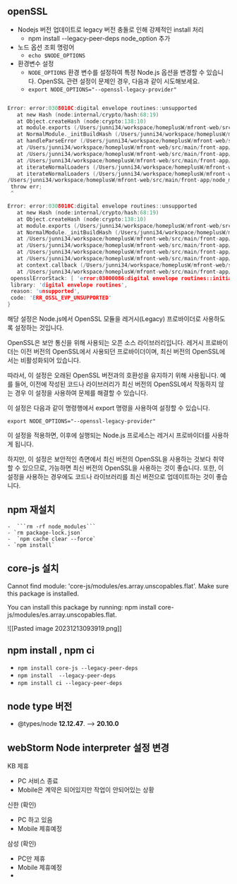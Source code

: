 
## openSSL
- Nodejs 버전  업데이트로 legacy 버전 충돌로 인해 강제적인 install 처리
	- npm install --legacy-peer-deps
node_option 추가
- 노드 옵션 조회 명렁어
	- ```echo $NODE_OPTIONS```
- 환경변수 설정
	- `NODE_OPTIONS` 환경 변수를 설정하여 특정 Node.js 옵션을 변경할 수 있습니다. OpenSSL 관련 설정이 문제인 경우, 다음과 같이 시도해보세요.
	-  ```export NODE_OPTIONS="--openssl-legacy-provider"```
 ```c
 
Error: error:0308010C:digital envelope routines::unsupported
    at new Hash (node:internal/crypto/hash:68:19)
    at Object.createHash (node:crypto:138:10)
    at module.exports (/Users/junni34/workspace/homeplusW/mfront-web/src/main/front-app/node_modules/webpack/lib/util/createHash.js:135:53)
    at NormalModule._initBuildHash (/Users/junni34/workspace/homeplusW/mfront-web/src/main/front-app/node_modules/webpack/lib/NormalModule.js:417:16)
    at handleParseError (/Users/junni34/workspace/homeplusW/mfront-web/src/main/front-app/node_modules/webpack/lib/NormalModule.js:471:10)
    at /Users/junni34/workspace/homeplusW/mfront-web/src/main/front-app/node_modules/webpack/lib/NormalModule.js:503:5
    at /Users/junni34/workspace/homeplusW/mfront-web/src/main/front-app/node_modules/webpack/lib/NormalModule.js:358:12
    at /Users/junni34/workspace/homeplusW/mfront-web/src/main/front-app/node_modules/loader-runner/lib/LoaderRunner.js:373:3
    at iterateNormalLoaders (/Users/junni34/workspace/homeplusW/mfront-web/src/main/front-app/node_modules/loader-runner/lib/LoaderRunner.js:214:10)
    at iterateNormalLoaders (/Users/junni34/workspace/homeplusW/mfront-web/src/main/front-app/node_modules/loader-runner/lib/LoaderRunner.js:221:10)
/Users/junni34/workspace/homeplusW/mfront-web/src/main/front-app/node_modules/react-scripts/scripts/start.js:19
  throw err;
  ^

Error: error:0308010C:digital envelope routines::unsupported
    at new Hash (node:internal/crypto/hash:68:19)
    at Object.createHash (node:crypto:138:10)
    at module.exports (/Users/junni34/workspace/homeplusW/mfront-web/src/main/front-app/node_modules/webpack/lib/util/createHash.js:135:53)
    at NormalModule._initBuildHash (/Users/junni34/workspace/homeplusW/mfront-web/src/main/front-app/node_modules/webpack/lib/NormalModule.js:417:16)
    at /Users/junni34/workspace/homeplusW/mfront-web/src/main/front-app/node_modules/webpack/lib/NormalModule.js:452:10
    at /Users/junni34/workspace/homeplusW/mfront-web/src/main/front-app/node_modules/webpack/lib/NormalModule.js:323:13
    at /Users/junni34/workspace/homeplusW/mfront-web/src/main/front-app/node_modules/loader-runner/lib/LoaderRunner.js:367:11
    at /Users/junni34/workspace/homeplusW/mfront-web/src/main/front-app/node_modules/loader-runner/lib/LoaderRunner.js:233:18
    at context.callback (/Users/junni34/workspace/homeplusW/mfront-web/src/main/front-app/node_modules/loader-runner/lib/LoaderRunner.js:111:13)
    at /Users/junni34/workspace/homeplusW/mfront-web/src/main/front-app/node_modules/babel-loader/lib/index.js:59:103 {
  opensslErrorStack: [ 'error:03000086:digital envelope routines::initialization error' ],
  library: 'digital envelope routines',
  reason: 'unsupported',
  code: 'ERR_OSSL_EVP_UNSUPPORTED'
}


```

해당 설정은 Node.js에서 OpenSSL 모듈을 레거시(Legacy) 프로바이더로 사용하도록 설정하는 것입니다.

OpenSSL은 보안 통신을 위해 사용되는 오픈 소스 라이브러리입니다. 레거시 프로바이더는 이전 버전의 OpenSSL에서 사용되던 프로바이더이며, 최신 버전의 OpenSSL에서는 비활성화되어 있습니다.

따라서, 이 설정은 오래된 OpenSSL 버전과의 호환성을 유지하기 위해 사용됩니다. 예를 들어, 이전에 작성된 코드나 라이브러리가 최신 버전의 OpenSSL에서 작동하지 않는 경우 이 설정을 사용하여 문제를 해결할 수 있습니다.

이 설정은 다음과 같이 명령행에서 export 명령을 사용하여 설정할 수 있습니다.


`export NODE_OPTIONS="--openssl-legacy-provider"`

이 설정을 적용하면, 이후에 실행되는 Node.js 프로세스는 레거시 프로바이더를 사용하게 됩니다.

하지만, 이 설정은 보안적인 측면에서 최신 버전의 OpenSSL을 사용하는 것보다 취약할 수 있으므로, 가능하면 최신 버전의 OpenSSL을 사용하는 것이 좋습니다. 또한, 이 설정을 사용하는 경우에도 코드나 라이브러리를 최신 버전으로 업데이트하는 것이 좋습니다.


## npm 재설치 
	-  ```rm -rf node_modules```
	- `rm package-lock.json`
	-  `npm cache clear --force`
	- `npm install`


## core-js 설치

Cannot find module: 'core-js/modules/es.array.unscopables.flat'. Make sure this package is installed.

You can install this package by running: npm install core-js/modules/es.array.unscopables.flat.

![[Pasted image 20231213093919.png]]

## npm install , npm ci
- `npm install core-js --legacy-peer-deps`
- `npm install  --legacy-peer-deps`
- `npm install ci --legacy-peer-deps`


## node type 버전
- @types/node **12.12.47**. --> **20.10.0**


## webStorm Node interpreter 설정 변경



KB 제휴 
- PC 서비스 종료
- Mobile은 계약은 되어있지만 작업이 안되어있는 상황

신한 (확인)
- PC 하고 있음
- Mobile 제휴예정

삼성 (확인)
- PC만 제휴
- Mobile 제휴예정
-


